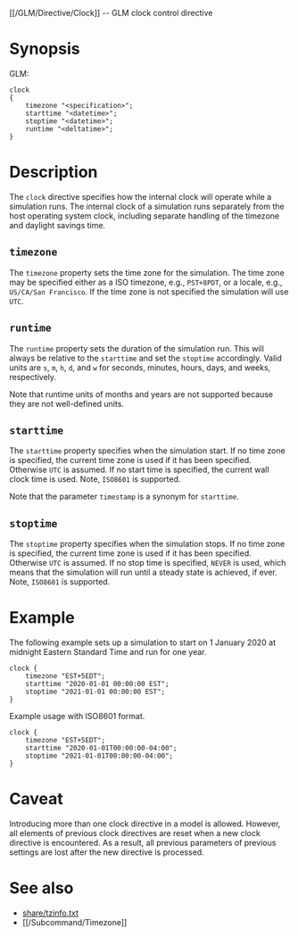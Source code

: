 [[/GLM/Directive/Clock]] -- GLM clock control directive

# Synopsis

GLM:

~~~
clock
{
    timezone "<specification>";
    starttime "<datetime>";
    stoptime "<datetime>";
    runtime "<deltatime>";
}
~~~

# Description

The `clock` directive specifies how the internal clock will operate while a simulation runs.  The internal clock of a simulation runs separately from the host operating system clock, including separate handling of the timezone and daylight savings time.

## `timezone`

The `timezone` property sets the time zone for the simulation.  The time zone may be specified either as a ISO timezone, e.g., `PST+8PDT`, or a locale, e.g., `US/CA/San Francisco`.  If the time zone is not specified the simulation will use `UTC`.

## `runtime`

The `runtime` property sets the duration of the simulation run.  This will always be relative to the `starttime` and set the `stoptime` accordingly.  Valid units are `s`, `m`, `h`, `d`, and `w` for seconds, minutes, hours, days, and weeks, respectively.

Note that runtime units of months and years are not supported because they are not well-defined units.

## `starttime`

The `starttime` property specifies when the simulation start.  If no time zone is specified, the current time zone is used if it has been specified. Otherwise `UTC` is assumed. If no start time is specified, the current wall clock time is used. Note, `ISO8601` is supported.  

Note that the parameter `timestamp` is a synonym for `starttime`.

## `stoptime`

The `stoptime` property specifies when the simulation stops.  If no time zone is specified, the current time zone is used if it has been specified. Otherwise `UTC` is assumed. If no stop time is specified, `NEVER` is used, which means that the simulation will run until a steady state is achieved, if ever. Note, `ISO8601` is supported.

# Example

The following example sets up a simulation to start on 1 January 2020 at midnight Eastern Standard Time and run for one year.

~~~
clock {
    timezone "EST+5EDT";
    starttime "2020-01-01 00:00:00 EST";
    stoptime "2021-01-01 00:00:00 EST";
}
~~~

Example usage with ISO8601 format.
~~~
clock {
    timezone "EST+5EDT";
    starttime "2020-01-01T00:00:00-04:00";
    stoptime "2021-01-01T00:00:00-04:00";
}
~~~

# Caveat

Introducing more than one clock directive in a model is allowed. However, all elements of previous clock directives are reset when a new clock directive is encountered.  As a result, all previous parameters of previous settings are lost after the new directive is processed.

# See also

* [share/tzinfo.txt](https://github.com/slacgismo/gridlabd/blob/master/runtime/tzinfo.txt)
* [[/Subcommand/Timezone]]
